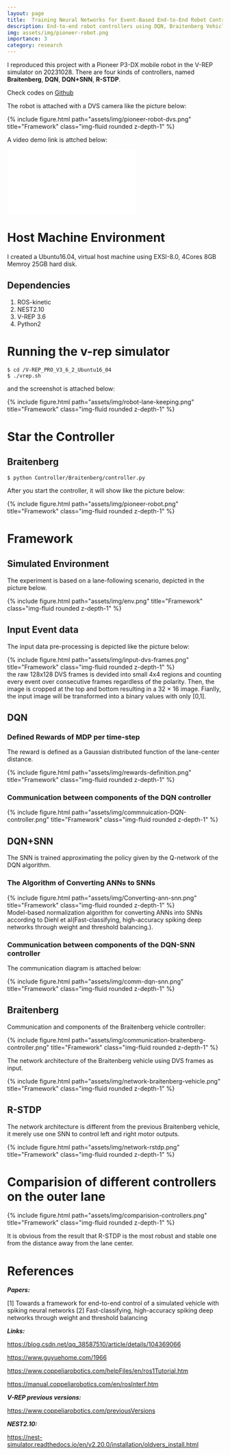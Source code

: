 ```yaml
---
layout: page
title:  Training Neural Networks for Event-Based End-to-End Robot Control 
description: End-to-end robot controllers using DQN, Braitenberg Vehicle, SNN, R-STDP
img: assets/img/pioneer-robot.png
importance: 3
category: research
---
```


I reproduced this project with a Pioneer P3-DX mobile robot in the V-REP simulator on 20231028.
There are four kinds of controllers, named **Braitenberg**, **DQN**, **DQN+SNN**, **R-STDP**.

Check codes on [Github](https://github.com/Bluet-NeuroRobotics/Training-Neural-Networks-for-Event-Based-End-to-End-Robot-Control)

The robot is attached with a DVS camera like the picture below:
<div class="row">
    <div class="col-sm mt-3 mt-md-0">
        {% include figure.html path="assets/img/pioneer-robot-dvs.png" title="Framework" class="img-fluid rounded z-depth-1" %}
    </div>
</div>


A video demo link is attched below:

<div class="video-container iframe-container">
<iframe src="//player.bilibili.com/player.html?isOutside=true&aid=112687409268319&bvid=BV1X33yeYEnF&cid=500001597648077&p=1&muted=true" width="60%" scrolling="no" border="0" frameborder="no" framespacing="0" allowfullscreen="true"></iframe>
</div>

# Host Machine Environment
I created a Ubuntu16.04, virtual host machine using EXSI-8.0, 4Cores 8GB Memroy 25GB hard disk. 

## Dependencies
1. ROS-kinetic
2. NEST2.10
3. V-REP 3.6
4. Python2


# Running the v-rep simulator
```
$ cd /V-REP_PRO_V3_6_2_Ubuntu16_04
$ ./vrep.sh
```

and the screenshot is attached below:
<div class="row">
    <div class="col-sm mt-3 mt-md-0">
        {% include figure.html path="assets/img/robot-lane-keeping.png" title="Framework" class="img-fluid rounded z-depth-1" %}
    </div>
</div>

# Star the Controller

## Braitenberg
```
$ python Controller/Braitenberg/controller.py 
```
After you start the controller, it will show like the picture below:
<div class="row">
    <div class="col-sm mt-3 mt-md-0">
        {% include figure.html path="assets/img/pioneer-robot.png" title="Framework" class="img-fluid rounded z-depth-1" %}
    </div>
</div>

# Framework

## Simulated Environment
The experiment is based on a lane-following scenario, depicted in the picture below.
<div class="row">
    <div class="col-sm mt-3 mt-md-0">
        {% include figure.html path="assets/img/env.png" title="Framework" class="img-fluid rounded z-depth-1" %}
    </div>
</div>


## Input Event data
The input data pre-processing is depicted like the picture below:
<div class="row">
    <div class="col-sm mt-3 mt-md-0">
        {% include figure.html path="assets/img/input-dvs-frames.png" title="Framework" class="img-fluid rounded z-depth-1" %}
    </div>
</div>
the raw 128x128 DVS frames is devided into small 4x4 regions and counting every event over consecutive frames regardless of the polarity. Then, the image is cropped at the top and bottom resulting in a 32 × 16 image. Fianlly, the input image will be transformed into a binary values with only [0,1].

## DQN

### Defined Rewards of MDP per time-step
The reward is defined as a Gaussian distributed function of the lane-center distance.
<div class="row">
    <div class="col-sm mt-3 mt-md-0">
        {% include figure.html path="assets/img/rewards-definition.png" title="Framework" class="img-fluid rounded z-depth-1" %}
    </div>
</div>

### Communication between components of the DQN controller
<div class="row">
    <div class="col-sm mt-3 mt-md-0">
        {% include figure.html path="assets/img/commnuication-DQN-controller.png" title="Framework" class="img-fluid rounded z-depth-1" %}
    </div>
</div>


## DQN+SNN
The SNN is trained approximating the policy given by the Q-network of the DQN algorithm.

### The Algorithm of Converting ANNs to SNNs
<div class="row">
    <div class="col-sm mt-3 mt-md-0">
        {% include figure.html path="assets/img/Converting-ann-snn.png" title="Framework" class="img-fluid rounded z-depth-1" %}
    </div>
</div>
Model-based normalization algorithm for converting ANNs into SNNs according to Diehl et al(Fast-classifying, high-accuracy spiking deep networks through weight and threshold balancing.). 

### Communication between components of the DQN-SNN controller
The communication diagram is attached below:
<div class="row">
    <div class="col-sm mt-3 mt-md-0">
        {% include figure.html path="assets/img/comm-dqn-snn.png" title="Framework" class="img-fluid rounded z-depth-1" %}
    </div>
</div>


## Braitenberg
Communication and components of the Braitenberg vehicle controller: 

<div class="row">
    <div class="col-sm mt-3 mt-md-0">
        {% include figure.html path="assets/img/communication-braitenberg-controller.png" title="Framework" class="img-fluid rounded z-depth-1" %}
    </div>
</div>

The network architecture of the Braitenberg vehicle using DVS frames as input.
<div class="row">
    <div class="col-sm mt-3 mt-md-0">
        {% include figure.html path="assets/img/network-braitenberg-vehicle.png" title="Framework" class="img-fluid rounded z-depth-1" %}
    </div>
</div>


## R-STDP
The network architecture is different from the previous Braitenberg vehicle, it merely use one SNN to control left and right motor outputs.
<div class="row">
    <div class="col-sm mt-3 mt-md-0">
        {% include figure.html path="assets/img/network-rstdp.png" title="Framework" class="img-fluid rounded z-depth-1" %}
    </div>
</div>


# Comparision of different controllers on the outer lane
<div class="row">
    <div class="col-sm mt-3 mt-md-0">
        {% include figure.html path="assets/img/comparision-controllers.png" title="Framework" class="img-fluid rounded z-depth-1" %}
    </div>
</div>


It is obvious from the result that R-STDP is the most robust and stable one from the distance away from the lane center.


# References

***Papers:***


[1] Towards a framework for end-to-end control of a simulated vehicle with spiking neural networks
[2] Fast-classifying, high-accuracy spiking deep networks through weight and threshold balancing

***Links:***


https://blog.csdn.net/qq_38587510/article/details/104369066

https://www.guyuehome.com/1966

https://www.coppeliarobotics.com/helpFiles/en/ros1Tutorial.htm

https://manual.coppeliarobotics.com/en/rosInterf.htm

***V-REP previous versions:***

https://www.coppeliarobotics.com/previousVersions


***NEST2.10:***

https://nest-simulator.readthedocs.io/en/v2.20.0/installation/oldvers_install.html